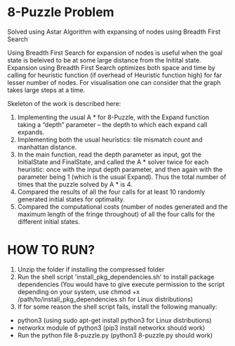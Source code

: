 # 8-Puzzle Problem

Solved using Astar Algorithm with expansing of nodes using Breadth First Search

Using Breadth First Search for expansion of nodes is useful when the goal state is beleived to be at some large distance
from the Initital state.
Expansion using Breadth First Search optimizes both space and time by calling for heuristic function (if overhead of Heuristic function high)
for far lesser number of nodes. 
For visualisation one can consider that the graph takes large steps at a time.

Skeleton of the work is described here:
1. Implementing the usual A * for 8-Puzzle, with the Expand function taking a “depth” parameter –
the depth to which each expand call expands.
2. Implementing both the usual heuristics: tile mismatch count and manhattan distance.
3. In the main function, read the depth parameter as input, got the InitialState and FinalState, and called the A *
solver twice for each heuristic: once with the input depth parameter, and then again with the
parameter being 1 (which is the usual Expand).
Thus the total number of times that the puzzle solved by A * is 4.
4. Compared the results of all the four calls for at least 10 randomly generated initial states for
optimality. 
5. Compared the computational costs (number of nodes generated and the maximum length of the
fringe throughout) of all the four calls for the different initial states.

# HOW TO RUN?
1. Unzip the folder if installing the compressed folder
2. Run the shell script 'install_pkg_dependencies.sh' to install package dependencies (You would have to give execute permission to the script depending on your system, use chmod +x /path/to/install_pkg_dependencies.sh for Linux distributions)
3. If for some reason the shell script fails, install the following manually: 
  * python3 (using sudo apt-get install python3 for Linux distributions)
  * networkx module of python3 (pip3 install networkx should work)
  * Run the python file 8-puzzle.py (python3 8-puzzle.py should work)
  
  

